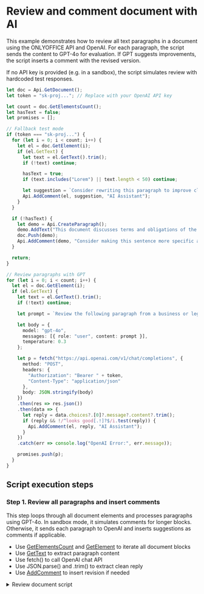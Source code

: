 # Review and comment document with AI

This example demonstrates how to review all text paragraphs in a document using the ONLYOFFICE API and OpenAI. For each paragraph, the script sends the content to GPT-4o for evaluation. If GPT suggests improvements, the script inserts a comment with the revised version.

If no API key is provided (e.g. in a sandbox), the script simulates review with hardcoded test responses.

```ts editor-docx
let doc = Api.GetDocument();
let token = "sk-proj..."; // Replace with your OpenAI API key

let count = doc.GetElementsCount();
let hasText = false;
let promises = [];

// Fallback test mode
if (token === "sk-proj...") {
  for (let i = 0; i < count; i++) {
    let el = doc.GetElement(i);
    if (el.GetText) {
      let text = el.GetText().trim();
      if (!text) continue;

      hasText = true;
      if (text.includes("Lorem") || text.length < 50) continue;

      let suggestion = `Consider rewriting this paragraph to improve clarity and formality.`;
      Api.AddComment(el, suggestion, "AI Assistant");
    }
  }

  if (!hasText) {
    let demo = Api.CreateParagraph();
    demo.AddText("This document discusses terms and obligations of the service provider.");
    doc.Push(demo);
    Api.AddComment(demo, "Consider making this sentence more specific and structured.", "AI Assistant");
  }

  return;
}

// Review paragraphs with GPT
for (let i = 0; i < count; i++) {
  let el = doc.GetElement(i);
  if (el.GetText) {
    let text = el.GetText().trim();
    if (!text) continue;

    let prompt = `Review the following paragraph from a business or legal document. Assess it for clarity, tone, grammar, and professional style. If it's well-written and requires no changes, respond exactly: "Looks good." If it needs improvement, suggest a concise and constructive revision.\n\nParagraph:\n"${text}"`;

    let body = {
      model: "gpt-4o",
      messages: [{ role: "user", content: prompt }],
      temperature: 0.3
    };

    let p = fetch("https://api.openai.com/v1/chat/completions", {
      method: "POST",
      headers: {
        "Authorization": "Bearer " + token,
        "Content-Type": "application/json"
      },
      body: JSON.stringify(body)
    })
    .then(res => res.json())
    .then(data => {
      let reply = data.choices?.[0]?.message?.content?.trim();
      if (reply && !/^looks good[.!]?$/i.test(reply)) {
        Api.AddComment(el, reply, "AI Assistant");
      }
    })
    .catch(err => console.log("OpenAI Error:", err.message));

    promises.push(p);
  }
}
```

## Script execution steps

### Step 1. Review all paragraphs and insert comments

This step loops through all document elements and processes paragraphs using GPT-4o. In sandbox mode, it simulates comments for longer blocks. Otherwise, it sends each paragraph to OpenAI and inserts suggestions as comments if applicable.

- Use [GetElementsCount](../../usage-api/text-document-api/ApiDocument/Methods/GetElementsCount.md) and [GetElement](../../usage-api/text-document-api/ApiDocument/Methods/GetElement.md) to iterate all document blocks
- Use [GetText](../../usage-api/text-document-api/ApiParagraph/Methods/GetText.md) to extract paragraph content
- Use fetch() to call OpenAI chat API
- Use JSON.parse() and .trim() to extract clean reply
- Use [AddComment](../../usage-api/text-document-api/Api/Methods/AddComment.md) to insert revision if needed

<details>
  <summary>Review document script</summary>

    ```ts
let token = "sk-proj..."; // Replace with your OpenAI API key

let count = doc.GetElementsCount();
let hasText = false;
let promises = [];

// Fallback test mode
if (token === "sk-proj...") {
  for (let i = 0; i < count; i++) {
    let el = doc.GetElement(i);
    if (el.GetText) {
      let text = el.GetText().trim();
      if (!text) continue;

      hasText = true;
      if (text.includes("Lorem") || text.length < 50) continue;

      let suggestion = `Consider rewriting this paragraph to improve clarity and formality.`;
      Api.AddComment(el, suggestion, "AI Assistant");
    }
  }

  if (!hasText) {
    let demo = Api.CreateParagraph();
    demo.AddText("This document discusses terms and obligations of the service provider.");
    doc.Push(demo);
    Api.AddComment(demo, "Consider making this sentence more specific and structured.", "AI Assistant");
  }

  return;
}

for (let i = 0; i < count; i++) {
  let el = doc.GetElement(i);
  if (el.GetText) {
    let text = el.GetText().trim();
    if (!text) continue;

    let prompt = `Review the following paragraph from a business or legal document. Assess it for clarity, tone, grammar, and professional style. If it's well-written and requires no changes, respond exactly: "Looks good." If it needs improvement, suggest a concise and constructive revision.\n\nParagraph:\n"${text}"`;

    let body = {
      model: "gpt-4o",
      messages: [{ role: "user", content: prompt }],
      temperature: 0.3
    };

    let p = fetch("https://api.openai.com/v1/chat/completions", {
      method: "POST",
      headers: {
        "Authorization": "Bearer " + token,
        "Content-Type": "application/json"
      },
      body: JSON.stringify(body)
    })
    .then(res => res.json())
    .then(data => {
      let reply = data.choices?.[0]?.message?.content?.trim();
      if (reply && !/^looks good[.!]?$/i.test(reply)) {
        Api.AddComment(el, reply, "AI Assistant");
      }
    })
    .catch(err => console.log("OpenAI Error:", err.message));

    promises.push(p);
  }
}
    ```

</details>